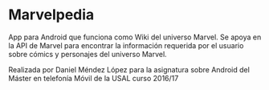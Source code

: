 # Marvelpedia
App para Android que funciona como Wiki del universo Marvel. Se apoya en la API de Marvel para encontrar la 
información requerida por el usuario sobre cómics y personajes del universo Marvel. 

Realizada por Daniel Méndez López para la asignatura sobre Android del Máster en telefonía Móvil de la USAL curso 2016/17
